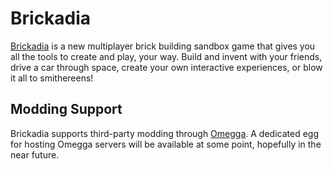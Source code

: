 # Brickadia
[Brickadia](https://brickadia.com/) is a new multiplayer brick building sandbox game that gives you all the tools to create and play, your way.
Build and invent with your friends, drive a car through space, create your own interactive experiences, or blow it all to smithereens!

## Modding Support
Brickadia supports third-party modding through [Omegga](https://www.npmjs.com/package/omegga). A dedicated egg for hosting Omegga servers will be available at some point, hopefully in the near future.
